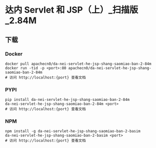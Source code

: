 # 达内 Servlet 和 JSP（上）_扫描版_2.84M

## 下载

### Docker

```
docker pull apachecn0/da-nei-servlet-he-jsp-shang-saomiao-ban-2-84m
docker run -tid -p <port>:80 apachecn0/da-nei-servlet-he-jsp-shang-saomiao-ban-2-84m
# 访问 http://localhost:{port} 查看文档
```

### PYPI

```
pip install da-nei-servlet-he-jsp-shang-saomiao-ban-2-84m
da-nei-servlet-he-jsp-shang-saomiao-ban-2-84m <port>
# 访问 http://localhost:{port} 查看文档
```

### NPM

```
npm install -g da-nei-servlet-he-jsp-shang-saomiao-ban-2-basim
da-nei-servlet-he-jsp-shang-saomiao-ban-2-basim <port>
# 访问 http://localhost:{port} 查看文档
```